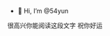 - 👋 Hi, I’m @54yun

很高兴你能阅读这段文字
祝你好运

<!---
54yun/54yun is a ✨ special ✨ repository because its `README.md` (this file) appears on your GitHub profile.
You can click the Preview link to take a look at your changes.
--->
